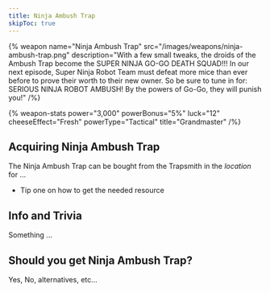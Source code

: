 ```yaml
---
title: Ninja Ambush Trap
skipToc: true
---
```


{% weapon
 name="Ninja Ambush Trap"
 src="/images/weapons/ninja-ambush-trap.png"
 description="With a few small tweaks, the droids of the Ambush Trap become the SUPER NINJA GO-GO DEATH SQUAD!!! In our next episode, Super Ninja Robot Team must defeat more mice than ever before to prove their worth to their new owner. So be sure to tune in for: SERIOUS NINJA ROBOT AMBUSH! By the powers of Go-Go, they will punish you!"
/%}

{% weapon-stats
 power="3,000"
 powerBonus="5%"
 luck="12"
 cheeseEffect="Fresh"
 powerType="Tactical"
 title="Grandmaster"
/%}

## Acquiring Ninja Ambush Trap

The Ninja Ambush Trap can be bought from the Trapsmith in the *location* for ...

- Tip one on how to get the needed resource

## Info and Trivia

Something ...

## Should you get Ninja Ambush Trap?

Yes, No, alternatives, etc...
